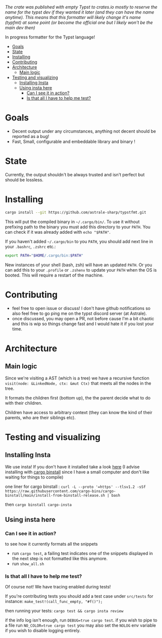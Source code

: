 *The crate was published with empty Typst to crates.io mostly to reserve the name for the typst dev if they wanted it later (and they can have the name anytime). This means that this formatter will likely change it's name (typfmt) at some point (or become the official one but I likely won't be the main dev then)*

In progress formatter for the Typst language!

- [Goals](#goals)
- [State](#state)
- [Installing](#installing)
- [Contributing](#contributing)
- [Architecture](#architecture)
  - [Main logic](#main-logic)
- [Testing and visualizing](#testing-and-visualizing)
  - [Installing Insta](#installing-insta)
  - [Using insta here](#using-insta-here)
    - [Can I see it in action?](#can-i-see-it-in-action)
    - [Is that all I have to help me test?](#is-that-all-i-have-to-help-me-test)


# Goals

- Decent output under any circumstances, anything not decent should be reported as a bug!
- Fast, Small, configurable and embeddable library and binary ! 

# State

Currently, the output shouldn't be always trusted and isn't perfect but should be lossless.

# Installing

```sh
cargo install --git https://github.com/astrale-sharp/typstfmt.git
```

This will put the compiled binary in `~/.cargo/bin/`. To use it without prefixing path to the binary you must add this directory to your `PATH`. You can check if it was already added with `echo "$PATH"`.

If you haven't added `~/.cargo/bin` to you `PATH`, you should add next line in your `.bashrc`, `.zshrc` etc.:

```sh
export PATH="$HOME/.cargo/bin:$PATH"
```

New instances of your shell (bash, zsh) will have an updated `PATH`.
Or you can add this to your `.profile` or `.zshenv` to update your `PATH` when the OS is booted. This will require a restart of the machine.

# Contributing
- feel free to open issue or discuss! I don't have github notifications so also feel free to go ping me on the typst discord server (at Astrale).
- once discussed, you may open a PR, not before cause I'm a bit chaotic and this is wip so things change fast and I would hate it if you lost your time.

# Architecture
## Main logic

Since we're visiting a AST (which is a tree) we have a recursive function
`visit(node: &LinkedNode, ctx: &mut Ctx)` that meets all the nodes in the tree.

It formats the children first (bottom up), the the parent decide what to do with their children.

Children have access to arbitrary context (they can know the kind of their parents, who are their siblings etc).


# Testing and visualizing

## Installing Insta
We use insta! If you don't have it installed take a look [here](https://insta.rs/docs/cli/) (I advise installing with [cargo binstall](https://github.com/cargo-bins/cargo-binstall) since I have a small computer and don't like waiting for things to compile)

one liner for cargo binstall : `curl -L --proto '=https' --tlsv1.2 -sSf https://raw.githubusercontent.com/cargo-bins/cargo-binstall/main/install-from-binstall-release.sh | bash`

then `cargo binstall cargo-insta`

## Using insta here

### Can I see it in action?
to see how it currently formats all the snippets 
+ run `cargo test`, a failing test indicates one of the snippets displayed in the next step is not formatted like this anymore.
+ run `show_all.sh`

### Is that all I have to help me test?
Of course not! We have tracing enabled during tests!

If you're contributing tests you should add a test case under `src/tests` for instance: `make_test!(call_func_empty, "#f()");`

then running your tests: `cargo test && cargo insta review`

if the info log isn't enough, run `DEBUG=true cargo test`.
if you wish to pipe to a file run `NO_COLOR=true cargo test`
you may also set the `NOLOG` env variable if you wish to disable logging entirely.
